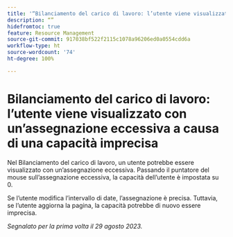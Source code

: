 ```yaml
---
title: '“Bilanciamento del carico di lavoro: l’utente viene visualizzato con un’assegnazione eccessiva a causa di una capacità imprecisa”'
description: “”
hidefromtoc: true
feature: Resource Management
source-git-commit: 917038bf522f2115c1078a96206ed0a0554cdd6a
workflow-type: ht
source-wordcount: '74'
ht-degree: 100%

---
```



# Bilanciamento del carico di lavoro: l’utente viene visualizzato con un’assegnazione eccessiva a causa di una capacità imprecisa

Nel Bilanciamento del carico di lavoro, un utente potrebbe essere visualizzato con un’assegnazione eccessiva. Passando il puntatore del mouse sull’assegnazione eccessiva, la capacità dell’utente è impostata su 0.

Se l’utente modifica l’intervallo di date, l’assegnazione è precisa. Tuttavia, se l’utente aggiorna la pagina, la capacità potrebbe di nuovo essere imprecisa.

_Segnalato per la prima volta il 29 agosto 2023._
